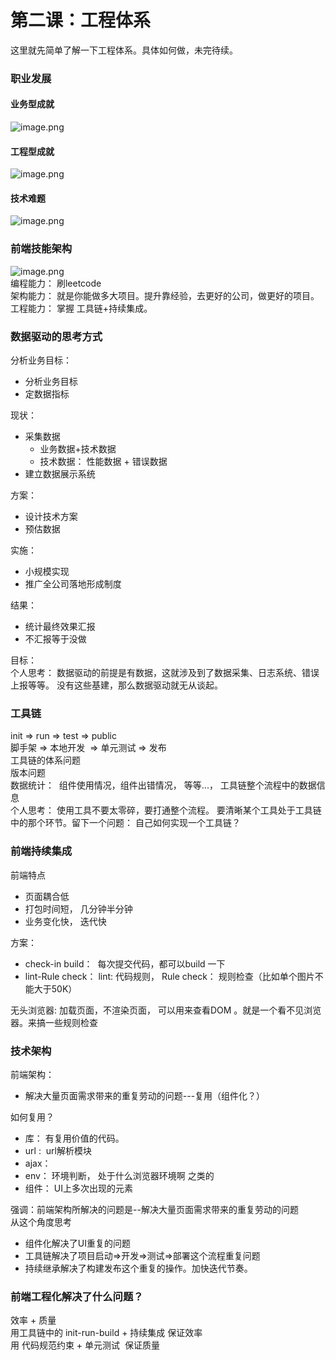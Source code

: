 # 第二课：工程体系

这里就先简单了解一下工程体系。具体如何做，未完待续。
<a name="5oO4m"></a>
### 职业发展
<a name="O8iOZ"></a>
#### 业务型成就
![image.png](https://cdn.nlark.com/yuque/0/2020/png/1047643/1586955457738-8d83c8e7-7f34-4b15-87a9-84b7676e3e28.png#align=left&display=inline&height=437&margin=%5Bobject%20Object%5D&name=image.png&originHeight=873&originWidth=1344&size=148533&status=done&style=none&width=672)
<a name="YLYuj"></a>
#### 工程型成就
![image.png](https://cdn.nlark.com/yuque/0/2020/png/1047643/1586955470790-a8fbe562-3a4f-4350-be28-6e6d2c6b1bfc.png#align=left&display=inline&height=400&margin=%5Bobject%20Object%5D&name=image.png&originHeight=800&originWidth=829&size=73212&status=done&style=none&width=414.5)
<a name="SMK8Y"></a>
#### 技术难题
![image.png](https://cdn.nlark.com/yuque/0/2020/png/1047643/1586955499438-3a8efa10-eff1-45a0-aa1c-829ea7888008.png#align=left&display=inline&height=386&margin=%5Bobject%20Object%5D&name=image.png&originHeight=772&originWidth=927&size=90222&status=done&style=none&width=463.5)<br />

<a name="iDxMU"></a>
### 前端技能架构
![image.png](https://cdn.nlark.com/yuque/0/2020/png/1047643/1586955422083-e27595f1-2728-4fae-896c-6211dc073799.png#align=left&display=inline&height=396&margin=%5Bobject%20Object%5D&name=image.png&originHeight=792&originWidth=1346&size=101189&status=done&style=none&width=673)<br />编程能力： 刷leetcode<br />架构能力： 就是你能做多大项目。提升靠经验，去更好的公司，做更好的项目。<br />工程能力： 掌握 工具链+持续集成。
<a name="wgYut"></a>
### 数据驱动的思考方式
分析业务目标：

- 分析业务目标
- 定数据指标

现状：

- 采集数据
  - 业务数据+技术数据
  - 技术数据： 性能数据 + 错误数据
- 建立数据展示系统

方案：

- 设计技术方案
- 预估数据

实施：

- 小规模实现
- 推广全公司落地形成制度

结果：

- 统计最终效果汇报
- 不汇报等于没做

目标：<br />个人思考： 数据驱动的前提是有数据，这就涉及到了数据采集、日志系统、错误上报等等。 没有这些基建，那么数据驱动就无从谈起。<br />

<a name="UbvwO"></a>
### 工具链
init => run => test => public<br />脚手架 => 本地开发  => 单元测试 => 发布<br />工具链的体系问题<br />版本问题<br />数据统计：  组件使用情况，组件出错情况， 等等...， 工具链整个流程中的数据信息<br />个人思考： 使用工具不要太零碎，要打通整个流程。 要清晰某个工具处于工具链中的那个环节。留下一个问题： 自己如何实现一个工具链？
<a name="eMXrW"></a>
### 前端持续集成
前端特点

- 页面耦合低
- 打包时间短， 几分钟半分钟
- 业务变化快， 迭代快

方案：

- check-in build：  每次提交代码，都可以build 一下 
- lint-Rule check： lint: 代码规则， Rule check： 规则检查（比如单个图片不能大于50K）

无头浏览器: 加载页面，不渲染页面， 可以用来查看DOM 。就是一个看不见浏览器。来搞一些规则检查
<a name="dGKkf"></a>
### 技术架构
前端架构：

- 解决大量页面需求带来的重复劳动的问题---复用（组件化？）

如何复用？

- 库： 有复用价值的代码。
- url :  url解析模块
- ajax： 
- env： 环境判断， 处于什么浏览器环境啊 之类的
- 组件： UI上多次出现的元素

强调：前端架构所解决的问题是--解决大量页面需求带来的重复劳动的问题<br />从这个角度思考

- 组件化解决了UI重复的问题
- 工具链解决了项目启动=>开发=>测试=>部署这个流程重复问题
- 持续继承解决了构建发布这个重复的操作。加快迭代节奏。
<a name="yKYn8"></a>
#### 
<a name="uTELJ"></a>
### 前端工程化解决了什么问题？
效率 + 质量<br />用工具链中的 init-run-build + 持续集成 保证效率<br />用 代码规范约束 + 单元测试  保证质量 <br />


